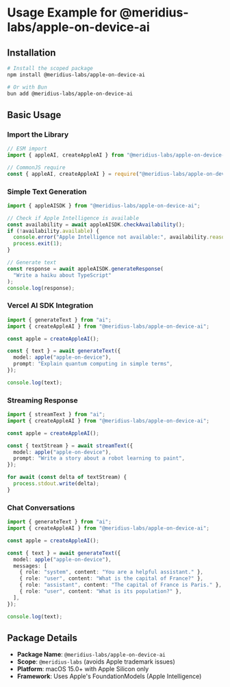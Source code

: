 # Usage Example for @meridius-labs/apple-on-device-ai

## Installation

```bash
# Install the scoped package
npm install @meridius-labs/apple-on-device-ai

# Or with Bun
bun add @meridius-labs/apple-on-device-ai
```

## Basic Usage

### Import the Library

```typescript
// ESM import
import { appleAI, createAppleAI } from "@meridius-labs/apple-on-device-ai";

// CommonJS require
const { appleAI, createAppleAI } = require("@meridius-labs/apple-on-device-ai");
```

### Simple Text Generation

```typescript
import { appleAISDK } from "@meridius-labs/apple-on-device-ai";

// Check if Apple Intelligence is available
const availability = await appleAISDK.checkAvailability();
if (!availability.available) {
  console.error("Apple Intelligence not available:", availability.reason);
  process.exit(1);
}

// Generate text
const response = await appleAISDK.generateResponse(
  "Write a haiku about TypeScript"
);
console.log(response);
```

### Vercel AI SDK Integration

```typescript
import { generateText } from "ai";
import { createAppleAI } from "@meridius-labs/apple-on-device-ai";

const apple = createAppleAI();

const { text } = await generateText({
  model: apple("apple-on-device"),
  prompt: "Explain quantum computing in simple terms",
});

console.log(text);
```

### Streaming Response

```typescript
import { streamText } from "ai";
import { createAppleAI } from "@meridius-labs/apple-on-device-ai";

const apple = createAppleAI();

const { textStream } = await streamText({
  model: apple("apple-on-device"),
  prompt: "Write a story about a robot learning to paint",
});

for await (const delta of textStream) {
  process.stdout.write(delta);
}
```

### Chat Conversations

```typescript
import { generateText } from "ai";
import { createAppleAI } from "@meridius-labs/apple-on-device-ai";

const apple = createAppleAI();

const { text } = await generateText({
  model: apple("apple-on-device"),
  messages: [
    { role: "system", content: "You are a helpful assistant." },
    { role: "user", content: "What is the capital of France?" },
    { role: "assistant", content: "The capital of France is Paris." },
    { role: "user", content: "What is its population?" },
  ],
});

console.log(text);
```

## Package Details

- **Package Name**: `@meridius-labs/apple-on-device-ai`
- **Scope**: `@meridius-labs` (avoids Apple trademark issues)
- **Platform**: macOS 15.0+ with Apple Silicon only
- **Framework**: Uses Apple's FoundationModels (Apple Intelligence)
